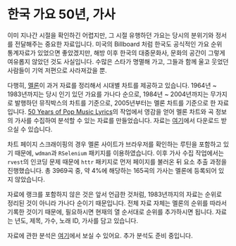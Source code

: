 # 한국 가요 50년, 가사

이미 지나간 시절을 확인하긴 어렵지만, 그 시절 유행하던 가요는 당시의 분위기와 정서를 전달해주는 중요한 자료입니다. 미국의 Billboard 처럼 한국도 공식적인 가요 순위 통계자료가 있었으면 좋았겠지만, 해방 이후 한국의 대중문화사, 문화의 공간이 그렇게 여유롭지 않았던 것도 사실입니다. 수많은 스타가 명멸해 가고, 그들과 함께 울고 웃었던 사람들이 기억 저편으로 사라져갔을 뿐.

다행히, [멜론](http://www.melon.com)이 과거 자료를 정리해서 시대별 차트를 제공하고 있습니다. 1964년 ~ 1983년까지는 당시 인기 있던 가요를 가나다 순으로, 1984년 ~ 2004년까지는 무가지로 발행하던 뮤직박스의 차트를 기준으로, 2005년부터는 멜론 차트를 기준으로 한 자료입니다. [50 Years of Pop Music Lyrics](https://github.com/walkerkq/musiclyrics)의 작업에서 영감을 얻어 멜론 차트와 곡 정보의 가사를 수집하여 분석할 수 있는 자료를 만들었습니다. 자료는 [여기](https://github.com/junhewk/melonchartlyrics/raw/master/melon_ranking_lyrics_1964-2016.csv)에서 다운로드 받으실 수 있습니다.

차트 페이지 스크래이핑의 경우 멜론 사이트가 브라우저를 확인하는 루틴을 포함하고 있기 때문에, `wdman`과 `RSelenium` 패키지를 이용하였습니다. 이후 가사 수집 작업에서는 `rvest`의 인코딩 문제 때문에 `httr` 패키지로 먼저 페이지를 불러온 뒤 요소 추출 과정을 진행했습니다. 총 3969곡 중, 약 4%에 해당하는 165곡의 가사는 멜론에 등록되어 있지 않았습니다.

자료에 랭크를 포함하지 않은 것은 앞서 언급한 것처럼, 1983년까지의 자료는 순위로 정리된 것이 아니라 가나다 순이기 때문입니다. 전체 자료 자체는 멜론의 순위를 따라서 기록한 것이기 때문에, 필요하시면 현재의 열 순서대로 순위를 추가하시면 됩니다. 자료는 년도, 제목, 가수, 노래 ID, 가사를 담고 있습니다.

자료에 관한 분석은 [여기](https://junhewk.github.io/text/2017/11/10/melonchart-lyrics/)에서 보실 수 있어요. 추가 분석도 준비 중입니다.
